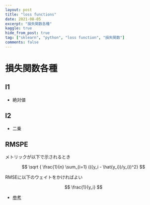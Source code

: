 ```yaml
---
layout: post
title: "loss functions"
date: 2021-08-05
excerpt: "損失関数各種"
kaggle: true
hide_from_post: true
tag: ["sklearn", "python", "loss function", "損失関数"]
comments: false
---
```


# 損失関数各種

## l1
 - 絶対値

## l2
 - 二乗

## RMSPE
メトリックが以下で示されるとき

$$
\sqrt { \frac{1}{n} \sum_{i=1} (({y_i - \hat{y_i})/y_i})^2}
$$

RMSEに以下のウェイトをかければよい

$$
\frac{1}{y_i}
$$

 - [参考](https://www.kaggle.com/c/optiver-realized-volatility-prediction/discussion/250324)
